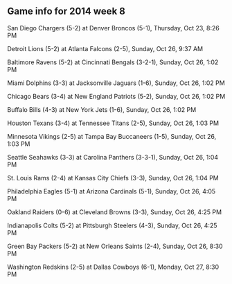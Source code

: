 ## Game info for 2014 week 8
San Diego Chargers (5-2) at Denver Broncos (5-1), Thursday, Oct 23, 8:26 PM



Detroit Lions (5-2) at Atlanta Falcons (2-5), Sunday, Oct 26, 9:37 AM



Baltimore Ravens (5-2) at Cincinnati Bengals (3-2-1), Sunday, Oct 26, 1:02 PM

Miami Dolphins (3-3) at Jacksonville Jaguars (1-6), Sunday, Oct 26, 1:02 PM

Chicago Bears (3-4) at New England Patriots (5-2), Sunday, Oct 26, 1:02 PM

Buffalo Bills (4-3) at New York Jets (1-6), Sunday, Oct 26, 1:02 PM

Houston Texans (3-4) at Tennessee Titans (2-5), Sunday, Oct 26, 1:03 PM

Minnesota Vikings (2-5) at Tampa Bay Buccaneers (1-5), Sunday, Oct 26, 1:03 PM

Seattle Seahawks (3-3) at Carolina Panthers (3-3-1), Sunday, Oct 26, 1:04 PM

St. Louis Rams (2-4) at Kansas City Chiefs (3-3), Sunday, Oct 26, 1:04 PM



Philadelphia Eagles (5-1) at Arizona Cardinals (5-1), Sunday, Oct 26, 4:05 PM

Oakland Raiders (0-6) at Cleveland Browns (3-3), Sunday, Oct 26, 4:25 PM

Indianapolis Colts (5-2) at Pittsburgh Steelers (4-3), Sunday, Oct 26, 4:25 PM



Green Bay Packers (5-2) at New Orleans Saints (2-4), Sunday, Oct 26, 8:30 PM



Washington Redskins (2-5) at Dallas Cowboys (6-1), Monday, Oct 27, 8:30 PM

